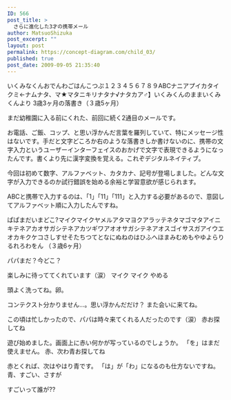 ```yaml
---
ID: 566
post_title: >
  さらに進化した3才の携帯メール
author: MatsuoShizuka
post_excerpt: ""
layout: post
permalink: https://concept-diagram.com/child_03/
published: true
post_date: 2009-09-05 21:35:40
---
```

いくみなくんおでんわごはんこつぷ１２３４５６７８９ABCナニアプイカタイクミ←ナムナタ、マ★マタニキリナタナ√ナタカア♂】いくみくんのままいくみくんより
3歳3ヶ月の落書き（３歳5ヶ月）

まだ幼稚園に入る前にくれた、前回に続く2通目のメールです。

お電話、ご飯、コップ、と思い浮かんだ言葉を羅列していて、特にメッセージ性はないです。手だと文字どころか右のような落書きしか書けないのに、携帯の文字入力というユーザーインターフェイスのおかげで文字で表現できるようになったんです。書くより先に漢字変換を覚える。これぞデジタルネイティブ。

今回は初めて数字、アルファベット、カタカナ、記号が登場しました。どんな文字が入力できるのか試行錯誤を始める余裕と学習意欲が感じられます。

ABCと携帯で入力するのは、「1」「11」「111」と入力する必要があるので、意図してアルファベット順に入力したんですね。

ぱぱまだいまどこ?マイクマイクヤメルアタマヨクアラッテネタマゴマタアイニキテネアカオサガシテネアカツギワアオオサガシテネアオスゴイサスガアイウエオカキクケコさしすせそたちつてとなにぬねのはひふへほまみむめもやゆよらりるれろわをん
（３歳6ヶ月）

パパまだ？今どこ？

楽しみに待っててくれています（涙）
マイク マイク やめる

頭よく洗ってね。卵。

コンテクスト分かりません...。思い浮かんだだけ？
また会いに来てね。

この頃は忙しかったので、パパは時々来てくれる人だったのです（涙）
赤お探してね

遊び始めました。画面上に赤い何かが写っているのでしょうか。
「を」はまだ使えません。
赤、次わ青お探してね

赤とくれば、次はやはり青です。
「は」が「わ」になるのも仕方ないですね。
青、すごい、さすが

すごいって誰が??